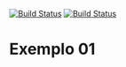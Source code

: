 [![Build Status](https://travis-ci.org/fabriciojso/Exemplo01.svg)](https://travis-ci.org/fabriciojso/Exemplo01)
[![Build Status](https://sonarcloud.io/api/project_badges/quality_gate?project=br.edu.utfpr.fabriciojso.exercicio1%3AExercicio1)](https://sonarcloud.io/dashboard?id=br.edu.utfpr.fabriciojso.exercicio1%3AExercicio1)

# Exemplo 01

